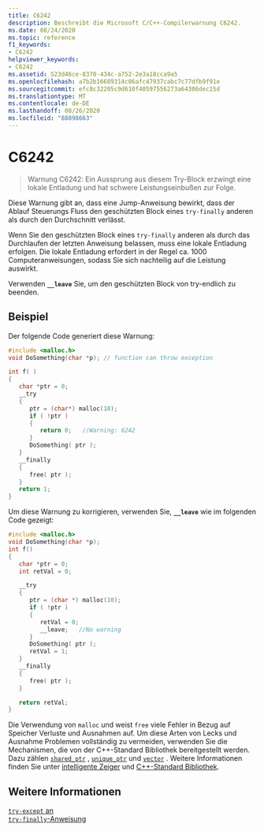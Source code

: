 ```yaml
---
title: C6242
description: Beschreibt die Microsoft C/C++-Compilerwarnung C6242.
ms.date: 08/24/2020
ms.topic: reference
f1_keywords:
- C6242
helpviewer_keywords:
- C6242
ms.assetid: 523d46ce-8370-434c-a752-2e3a18cca9a5
ms.openlocfilehash: a7b2b16689314c06afc47937cabc7c77dfb9f91e
ms.sourcegitcommit: efc8c32205c9d610f40597556273a64306dec15d
ms.translationtype: MT
ms.contentlocale: de-DE
ms.lasthandoff: 08/26/2020
ms.locfileid: "88898663"
---
```

# <a name="c6242"></a>C6242

> Warnung C6242: Ein Aussprung aus diesem Try-Block erzwingt eine lokale Entladung und hat schwere Leistungseinbußen zur Folge.

Diese Warnung gibt an, dass eine Jump-Anweisung bewirkt, dass der Ablauf Steuerungs Fluss den geschützten Block eines `try-finally` anderen als durch den Durchschnitt verlässt.

Wenn Sie den geschützten Block eines `try-finally` anderen als durch das Durchlaufen der letzten Anweisung belassen, muss eine lokale Entladung erfolgen. Die lokale Entladung erfordert in der Regel ca. 1000 Computeranweisungen, sodass Sie sich nachteilig auf die Leistung auswirkt.

Verwenden **`__leave`** Sie, um den geschützten Block von try-endlich zu beenden.

## <a name="example"></a>Beispiel

Der folgende Code generiert diese Warnung:

```cpp
#include <malloc.h>
void DoSomething(char *p); // function can throw exception

int f( )
{
   char *ptr = 0;
   __try
   {
      ptr = (char*) malloc(10);
      if ( !ptr )
      {
         return 0;   //Warning: 6242
      }
      DoSomething( ptr );
   }
   __finally
   {
      free( ptr );
   }
   return 1;
}
```

Um diese Warnung zu korrigieren, verwenden Sie, **`__leave`** wie im folgenden Code gezeigt:

```cpp
#include <malloc.h>
void DoSomething(char *p);
int f()
{
   char *ptr = 0;
   int retVal = 0;

   __try
   {
      ptr = (char *) malloc(10);
      if ( !ptr )
      {
         retVal = 0;
         __leave;   //No warning
      }
      DoSomething( ptr );
      retVal = 1;
   }
   __finally
   {
      free( ptr );
   }

   return retVal;
}
```

Die Verwendung von `malloc` und weist `free` viele Fehler in Bezug auf Speicher Verluste und Ausnahmen auf. Um diese Arten von Lecks und Ausnahme Problemen vollständig zu vermeiden, verwenden Sie die Mechanismen, die von der C++-Standard Bibliothek bereitgestellt werden. Dazu zählen [`shared_ptr`](/cpp/standard-library/shared-ptr-class) , [`unique_ptr`](/cpp/standard-library/unique-ptr-class) und [`vector`](/cpp/standard-library/vector) . Weitere Informationen finden Sie unter [intelligente Zeiger](/cpp/cpp/smart-pointers-modern-cpp) und [C++-Standard Bibliothek](/cpp/standard-library/cpp-standard-library-reference).

## <a name="see-also"></a>Weitere Informationen

[`try-except` an](/cpp/cpp/try-except-statement)\
[`try-finally`-Anweisung](/cpp/cpp/try-finally-statement)
